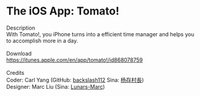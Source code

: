 The iOS App: Tomato!
===========
<div>Description &nbsp;</div><div>With Tomato!, you iPhone turns into a efficient time manager and helps you to accomplish more in a day. &nbsp;</div><div><br></div><div>Download</div><div><a href="https://itunes.apple.com/en/app/tomato!/id868078759">https://itunes.apple.com/en/app/tomato!/id868078759</a></div><div><br></div><div>Credits</div><div>Coder: Carl Yang (GitHub: <a href="https://github.com/backslash112">backslash112</a> Sina: <a href="http://weibo.com/hiyangc">杨存村長</a>)</div><div>Designer: Marc Liu (Sina: <a href="http://weibo.com/u/2829055915">Lunars-Marc</a>)<span id="_editor_bookmark_start_8" style="display: none; line-height: 0px;">‍</span></div>
